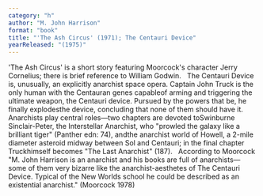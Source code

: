 ```yaml
---
category: "h"
author: "M. John Harrison"
format: "book"
title: "'The Ash Circus' (1971); The Centauri Device"
yearReleased: "(1975)"
---
```

'The Ash Circus' is a short story featuring Moorcock's character Jerry Cornelius; there is brief reference to William Godwin.
 
The Centauri Device is, unusually, an explicitly anarchist space opera. Captain John Truck is the only human with the Centauran genes capableof arming and triggering the ultimate weapon, the Centauri device. Pursued by the powers that be, he finally explodesthe device, concluding that none of them should have it. Anarchists play central roles—two chapters are devoted toSwinburne Sinclair-Peter, the Interstellar Anarchist, who "prowled the galaxy like a brilliant tiger" (Panther edn: 74), andthe anarchist world of Howell, a 2-mile diameter asteroid midway between Sol and Centauri; in the final chapter Truckhimself becomes "The Last Anarchist" (187).
 
According to Moorcock "M. John Harrison is an anarchist and his books are full of anarchists—some of them very bizarre like the anarchist-aesthetes of The Centauri Device. Typical of the New Worlds school he could be described as an existential anarchist." (Moorcock 1978)
 